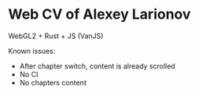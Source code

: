 # Web CV of Alexey Larionov
WebGL2 + Rust + JS (VanJS)

Known issues:
- After chapter switch, content is already scrolled
- No CI
- No chapters content